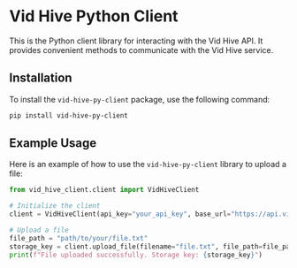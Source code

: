 # Vid Hive Python Client

This is the Python client library for interacting with the Vid Hive API. It provides convenient methods to communicate with the Vid Hive service.

## Installation

To install the `vid-hive-py-client` package, use the following command:

```bash
pip install vid-hive-py-client
```

## Example Usage

Here is an example of how to use the `vid-hive-py-client` library to upload a file:

```python
from vid_hive_client.client import VidHiveClient

# Initialize the client
client = VidHiveClient(api_key="your_api_key", base_url="https://api.vid-hive.com")

# Upload a file
file_path = "path/to/your/file.txt"
storage_key = client.upload_file(filename="file.txt", file_path=file_path)
print(f"File uploaded successfully. Storage key: {storage_key}")
```
